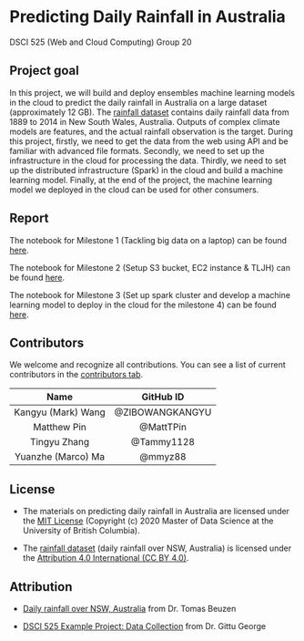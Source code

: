 # Predicting Daily Rainfall in Australia 

DSCI 525 (Web and Cloud Computing) Group 20

## Project goal

In this project, we will build and deploy ensembles machine learning models in the cloud to predict the daily rainfall in Australia
on a large dataset (approximately 12 GB). The [rainfall dataset](https://figshare.com/articles/dataset/Daily_rainfall_over_NSW_Australia/14096681) 
contains daily rainfall data from 1889 to 2014 in New South Wales,
Australia. Outputs of complex climate models are features, and the actual rainfall observation is the target. 
During this project, firstly, we need to get the data from the web using API and be familiar with advanced file formats. 
Secondly, we need to set up the infrastructure in the cloud for processing the data. 
Thirdly, we need to set up the distributed infrastructure (Spark) in the cloud and build a machine learning model. 
Finally, at the end of the project, the machine learning model we deployed in the cloud can be used for other consumers.


## Report

The notebook for Milestone 1 (Tackling big data on a laptop) can be found [here](https://github.com/UBC-MDS/525_group-20/blob/main/notebooks/milestone1.ipynb).


The notebook for Milestone 2 (Setup S3 bucket, EC2 instance & TLJH) can be found [here](https://github.com/UBC-MDS/525_group-20/blob/main/notebooks/Milestone2.ipynb).


The notebook for Milestone 3 (Set up spark cluster and develop a machine learning model to deploy in the cloud for the milestone 4) can be found [here](https://github.com/UBC-MDS/525_group-20/blob/main/notebooks/Milestone3/Milestone3.ipynb).


## Contributors

We welcome and recognize all contributions. You can see a list of current contributors in the [contributors tab](https://github.com/UBC-MDS/525_group-20/graphs/contributors).

| Name  | GitHub ID | 
| :---: | :----------: | 
| Kangyu (Mark) Wang  | @ZIBOWANGKANGYU |
| Matthew Pin  | @MattTPin |
| Tingyu Zhang | @Tammy1128|
| Yuanzhe (Marco) Ma | @mmyz88|

## License

- The materials on predicting daily rainfall in Australia are licensed under the [MIT License](https://github.com/git/git-scm.com/blob/main/MIT-LICENSE.txt) (Copyright (c) 2020 Master of Data Science at the University of British Columbia).

- The [rainfall dataset](https://figshare.com/articles/dataset/Daily_rainfall_over_NSW_Australia/14096681) (daily rainfall over NSW, Australia) is licensed under the [Attribution 4.0 International (CC BY 4.0)](https://creativecommons.org/licenses/by/4.0/).

## Attribution


- [Daily rainfall over NSW, Australia](https://figshare.com/articles/dataset/Daily_rainfall_over_NSW_Australia/14096681) from Dr. Tomas Beuzen

- [DSCI 525 Example Project: Data Collection](https://github.ubc.ca/MDS-2020-21/DSCI_525_web-cloud-comp_students/blob/master/get_data.ipynb) from Dr. Gittu George

